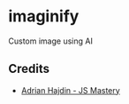 # imaginify
Custom image using AI

## Credits
 - [Adrian Hajdin - JS Mastery](https://github.com/adrianhajdin)
